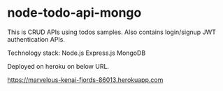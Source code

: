 # node-todo-api-mongo
 
 This is CRUD APIs using todos samples. Also contains login/signup JWT authentication APIs.
 
 Technology stack:
 Node.js
 Express.js
 MongoDB
 
 Deployed on heroku on below URL.
 
 https://marvelous-kenai-fjords-86013.herokuapp.com
